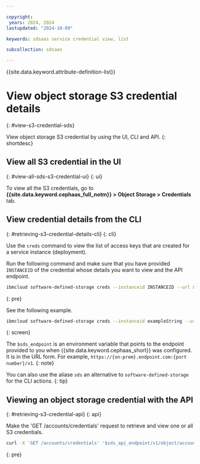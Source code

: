 ```yaml
---

copyright:
 years: 2024, 2024
lastupdated: "2024-10-09"

keywords: sdsaas service credential view, list

subcollection: sdsaas

---
```


{{site.data.keyword.attribute-definition-list}}

# View object storage S3 credential details
{: #view-s3-credential-sds}

View object storage S3 credential by using the UI, CLI and API.
{: shortdesc}


## View all S3 credential in the UI
{: #view-all-sds-s3-credential-ui}
{: ui}

To view all the S3 credentials, go to **{{site.data.keyword.cephaas_full_notm}} > Object Storage > Credentials** tab.



## View credential details from the CLI
{: #retrieving-s3-credential-details-cli}
{: cli}

Use the `creds` command to view the list of access keys that are created for a service instance (deployment).

Run the following command and make sure that you have provided `INSTANCEID` of the credential whose details you want to view and the API endpoint.


```sh
ibmcloud software-defined-storage creds --instanceid INSTANCEID --url string
```
{: pre}

See the following example.

```bash
ibmcloud software-defined-storage creds --instanceid exampleString --url $sds_endpoint
```
{: screen}

The `$sds_endpoint` is an environment variable that points to the endpoint provided to you when {{site.data.keyword.cephaas_short}} was configured. It is in the URL form. For example, `https://{on-prem}.endpoint.com:{port number}/v1`.
{: note}

You can also use the aliase `sds` an alternative to `software-defined-storage` for the CLI actions.
{: tip}

## Viewing an object storage credential with the API
{: #retrieving-s3-credential-api}
{: api}

Make the 'GET /accounts/credentials' request to retrieve and view one or all S3 credentials.

```sh
curl -X 'GET /accounts/credentials' '$sds_api_endpoint/v1/object/accounts/credentials' -H 'accept: application/json' -H "Authorization: $token"
```
{: pre}
